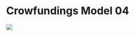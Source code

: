 # Crowfundings Model 04
<img src="https://firebasestorage.googleapis.com/v0/b/hinh-6eaf7.appspot.com/o/crodu2.png?alt=media&token=4e81d5b6-3e62-4545-a759-f5db01016b44">
